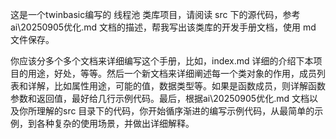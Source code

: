 这是一个twinbasic编写的 线程池 类库项目，请阅读 src 下的源代码，参考 ai\20250905优化.md 文档的描述，帮我写出该类库的开发手册文档，使用 md 文件保存。

你应该分多个多个文档来详细编写这个手册，比如，index.md 详细的介绍下本项目的用途，好处，等等。然后一个新文档来详细阐述每一个类对象的作用，成员列表和详解，比如属性用途，可能的值，数据类型等。如果是函数成员，则详解函数参数和返回值，最好给几行示例代码。最后，根据ai\20250905优化.md 文档以及你所理解的src 目录下的代码，你开始循序渐进的编写示例代码，从最简单的示例，到各种复杂的使用场景，并做出详细解释。